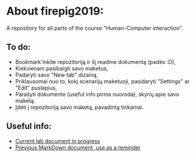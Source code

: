 # About firepig2019:
A repository for all parts of the course "Human-Computer interaction".

## To do:
- Bookmark'inkite repozitoriją ir šį readme dokumentą (padės :D),
- Kiekvienam pasibaigti savo maketus,
- Padaryti savo "New tab" dizainą,
- Priklausomai nuo to, kokį scenarijų maketuoji, pasidaryti "Settings" ar "Edit" puslapius,
- Parašyti dokumente (useful info pirma nuoroda), skyrių apie savo maketą.
- Įdėti į repozitoriją savo maketą, pavadintą tinkamai.

## Useful info:
- [Current lab document in progress](https://vult-my.sharepoint.com/:w:/g/personal/vilius_minkevicius_mif_stud_vu_lt/EZgB0_fC3GBBj6RPURLLWekBAOmrdoopVrZjaVI7pk3x4A?e=ZuOqwd)
- [Previous MarkDown document, use as a reminder](https://github.com/Tristanas/PSI2-Food-Bee-Inc/blob/master/Dokumentas.md)

